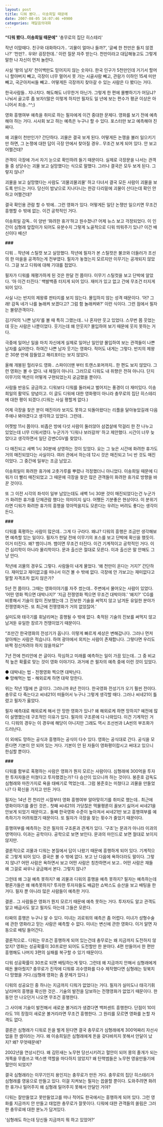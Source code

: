 ```yaml
---
layout: post
title: 디워 봤다.. 이송희일 때문에
date: 2007-08-05 16:07:46 +0900
categories: 깨달음의대화
---
```

**“디워 봤다..이송희일 때문에"** '충무로의 집단 히스테리'

작년 이맘때다. 친구와 대화하다가.. ‘괴물이 얼마나 들까?’, ‘글쎄 한 천만은 들지 않겠나?’ ‘천만?.. 우와! 굉장한데..’ 이런 질문 자주 받는다. 천만이라고 대답해놓고도 그렇게 말한 나 자신이 먼저 놀란다. 

사실 ‘왕의 남자’ 천이백만도 믿어지지 않는 숫자다. 한국 인구가 5천만인데 거기서 할머니 할아버지 빼고, 극장이 너무 멀어서 못 가는 시골사람 빼고, 관람가 이하인 15세 미만 빼고, 국군아저씨들 빼고.. 어떻게든 극장까지 찾아갈 수 있는 사람은 다 봤다는 거다. 

한국사람들.. 지나치다. 해도해도 너무한거 아닌가. 그렇게 한 편에 몰빵하기가 어딨냐? 나눠서 골고루 좀 보자!(말은 이렇게 하지만 필자도 일 년에 보는 편수가 평균 이상은 아니어서 죄송..^^;)

영화 흥행여부 예측을 취미로 하는 필자에게 이건 중대한 문제다. 영화를 보기 전에 예측해야 하는 거다. 시사회 보고 하는 예측은 누구나 할 수 있다. 포스터만 보고 예측해야 진짜다. 

왜 괴물이 천만인가? 간단하다. 괴물은 결국 보게 된다. 어떻게든 논쟁을 불러 일으키기만 하면, 그 논쟁에 대한 답이 극장 안에서 찾아질 경우.. 무조건 보게 되어 있다. 안 보고 어쩔건데? 

관객이 극장에 가서 자기 눈으로 확인하려 들기 때문이다. 실제로 극장문을 나서는 관객들 중 상당수는 괴물 보고 실망했다는 식으로 말했다. 그러나 결국은 모두 보게 된다. 그렇지 않나?

괴물을 보고 실망했다는 사람도 ‘괴물괴물괴물’ 하고 다녀서 결국 모든 사람이 괴물을 보도록 만드는 거다. 당신이 밤낮으로 지나다니는 한강 다리밑에 괴물이 산다는데 확인 안하고 어쩔건데? 

결국 확인용 관람 할 수 밖에.. 그런 영화가 있다. 어떻게든 일단 논쟁만 일으키면 무조건 흥행할 수 밖에 없는. 이건 공학적인 거다. 

이송희일 감독.. 이 양반 ‘화려한 휴가’하고 원수졌나? 어제 뉴스 보고 걱정되었다. 이 인간이 심형래 앞잡이가 되어도 유분수지 그렇게 노골적으로 디워 띄워주기 있나? 이건 배신이다 배신! 

**###**

디워 .. 작년에 스틸컷 보고 실망했다. 작년에 필자가 본 스틸컷은 불코와 더들러가 조선의 한 마을을 공격하는게 전부였다. 필자가 놓쳤는지 모르지만 이무기는 공개되지 않았다. 그걸 보고 디워에 대해 기대를 접었다. 

필자가 디워를 재평가하게 된 것은 한달 전 쯤이다. 이무기 스틸컷을 보고 단박에 알았다. ‘아 이건 터진다.’ 백발백중 터지게 되어 있다. 재미가 있고 없고 간에 무조건 터지게 되어 있다. 

사실 나는 반지의 제왕류 판타지를 보지 않는다. 몰입하지 않는 성격 때문이다. ‘어? 그래! 감독 네가 나를 놀래켜 보겠다고? 그럼 함 놀래켜봐?’ 이런 식이다. 그런 점에서 필자는 불량관객이다. 

김기덕의 ‘나쁜 남자’를 볼 때 특히 그랬는데.. 나 혼자만 웃고 있었다. 스무번 쯤 웃었는데 웃는 사람은 나뿐이었다. 웃기는데 왜 안웃지? 몰입하여 보기 때문에 웃지 못하는 거다. 

극중에 일어난 일을 마치 자신에게 실제로 일어난 일인양 몰입하여 보는 관객들이 나쁜 남자를 싫어한다. 하여간 나쁜 남자 웃기는 영화다. 적어도 내게는 그렇다. 반지의 제왕은 30분 만에 잠들었고 해리포터는 보지 않았다. 

올해 개봉된 헐리우드 영화.. 스파이더맨 부터 트랜스포머까지.. 한 편도 보지 않았다. 그런 영화는 볼 수 없다. 내 체질이 아니다. 그러므로 디워도 내 취향은 전혀 아니다. 단지 이무기의 액션이 어떻게 구현되었는지 궁금했을 뿐이다. 

사람들 반응도 궁금하고. 디워보다 디워를 둘러싸고 벌어지는 풍경이 더 재미있다. 이송희일의 활약도 양념이고. 이 글도 디워에 대한 영화평이 아니라 충무로의 집단 히스테리에 대한 평이 되겠다.(디워는 사실 평할게 없다.) 

어제 극장을 찾은 분이 매진이라 보지도 못하고 되돌아왔다는 리플을 달아놓았길래 다음주에나 봐야겠다고 생각하고 있었다. 그런데..

어젯밤 11시 쯤이다. 비좁은 방에 다섯 사람이 둘러앉아 삼겹살에 막걸리 한 잔 나누고 있었는데 너무 더워서였다. 누군가가 ‘디워나 보러갈까’ 하고 제안했다. 시간이 너무 늦었다고 생각하면서 일단 강변CGV를 찾았다.

다 매진되고 새벽 1시 30분에 상영하는 것이 있었다. 요는 그 늦은 시간에 화려한 휴가도 거의 매진되었다는 사실이다. 여러 관에서 하는데 12시 것은 매진되고 1시 반 것도 매진이었다. 그 중간에 일부는 조금 남았고. 

이송희일이 화려한 휴가에 고춧가루를 뿌렸나 걱정했더니 아니었다. 이송희일 때문에 디워가 더 빨리 매진되었고 그 때문에 극장을 찾은 많은 관객들이 화려한 휴가로 방향을 바꾼 것이다. 

또 그 이전 시각의 좌석이 일부 남았는데도 새벽 1시 30분 것이 매진되었다는건 누군가가 화려한 휴가를 단체관람 했다는 의미이지 싶다. 어쨌든 기분좋은 현상이다. 이 분위기라면 디워가 화려한 휴가의 흥행을 깎아먹을지도 모른다는 우려는 버려도 좋다는 생각이 든다. 

**###**

디워를 혹평하는 사람이 많은데.. 그게 다 구라다. 왜냐? 디워의 흥행은 조금만 생각해보면 예측할 있는 일이다. 필자가 한달 전에 이무기의 포스를 보고 단박에 확신을 했듯이. 이거 터진다. 왜? 뱀이니까. 뱀이면 무조건 터진다. 이건 기계적이고 공학적인 거다. 이건 심리학이 아니라 물리학이다. 문과 출신은 절대로 모른다. 이과 출신은 말 안해도 그냥 안다. 

작년에 괴물의 경우도 그렇다. 사람들이 내게 물었다. ‘왜 천만이 온다는 거지?’ 간단하다. 재미있고 재미없고를 떠나서 이건 볼 수 밖에 없다. 극장에 안 가보고는 재미없다고 말할 자격조차 없지 않은가?

5년 전 쯤이다. 그때는 영화이야기를 자주 썼는데.. 주변에서 물어오는 사람이 있었다. ‘어떤 영화 찍으면 대박나지?’ ‘지금 전쟁영화 찍으면 무조건 대박이야.’ ‘왜지?’ ‘CG를 비롯해서 기술이 많이 진보했는데 그 진보한 기술을 써먹지 않고 남겨둔 유일한 분야가 전쟁영화거든. 또 최근에 전쟁영화가 거의 없었잖어.’ 

실미도와 태극기를 휘날리며는 흥행될 수 밖에 없다. 축적된 기술의 진보를 써먹지 않고 남겨둔 유일한 장르가 전쟁이었기 때문이다. 

“조만간 한국영화의 전성기가 옵니다. 이렇게 빠르게 세상은 변해갑니다. 그러나 먼저 알아채는 사람은 적습니다. 하여 광야에서 외치는 사람이 존재합니다. 그렇다면 우리도 바짝 정신차려야 하지 않을까요?”

7년 전에 천리안에 쓴 글이다. 작심하고 미래를 예측하는 일이 가끔 있는데.. 그 중 비교적 높은 확률로 맞는 것이 영화 이야기다. 과거에 쓴 필자의 예측 중에 이런 것이 있었다. 

● 대박내는 법 - 전쟁영화 찍으면 대박난다.                                  
● 망해먹는 법 - 해외로케 하면 대략 망한다.

위는 작년 1월에 쓴 글이다. 그러니까 8년 전이다. 한국영화 전성기가 오기 훨씬 전이다. 충무로 다 죽는다고 씨네21이 떠들어서 누구나 그렇게 생각할 때다. 그러나 씨네21이 틀렸고 필자가 옳았다. 

필자 예측대로 해외로케 해서 안 망한 영화가 있나? 왜 해외로케 하면 망하지? 예전에 많이 설명했는데 구조적인 이유가 있다. 필자의 구조론에 다 나와있다. 이건 기계적인 거다. 디워의 경우는 이 경우에 해당이 아니지만 그래도 역시 조선씬과 LA씬의 부조화가 드러난다.

이 외에도 망하는 공식과 흥행하는 공식이 다수 있다. 영화는 공식대로 간다. 공식을 모른다면 기본이 안 되어 있는 거다. 기본이 안 된 자들이 영화평이랍시고 써대고 있으니 한심할 뿐이다. 

**###**

디워를 함부로 혹평하는 사람은 영화가 뭔지 모르는 사람이다. 심형래에 300억을 투자한 투자자들은 미쳤다고 투자했겠는가? 다 승산이 있으니까 하는 것이다. 봉준호 감독도 심형래와 마찬가지로 욕을 태배기로 먹었는데.. 그럼 봉준호는 미쳤다고 괴물을 만들었나? 다 확신을 가지고 만든 거다. 

필자는 14년 전 천리안 시절부터 영화 흥행여부 알아맞히기를 취미로 했는데.. 최근에 영화이야기를 줄인 것은.. 첫째 씨네21의 가당찮은 먹물평론이 꼴보기 싫어서 씨네21을 안보게 되었기 때문이고.. 둘째 한국영화 수준이 높아져서 씨네21만 보고 흥행여부를 예측하기가 어려워졌기 때문이다. 또 필자가 극장을 찾는 횟수가 줄었기 때문이다. 

흥행여부를 예측하는 것은 필자의 구조론과 관계가 있다. ‘구조’는 문과가 아니라 이과의 영역이다. 이과는 공학이다. 공학으로 보면 보인다. 문과의 마인드로 보면 절대로 보이지 않지만. 

결론적으로 괴물과 디워는 본질에서 답이 나왔기 때문에 흥행하게 되어 있다. 기계적으로 그렇게 되어 있다. 결국은 볼 수 밖에 없다. 보고 난 다음에 욕하더라도 말이다. 그렇지 않나? 어떤 사람은 욕하면서 보고 어떤 사람은 칭찬하면서 보고.. 어떤 사람은 재들 왜 그걸로 싸우나 궁금해서 본다. 그렇지 않나?

그런데 왜 그걸 예측 못하지? 왜 괴물과 디워의 흥행을 예측 못하지? 필자는 예측하는데 평론가들은 왜 예측못하지? 투자한 투자자들도 배급한 쇼박스도 승산을 보고 배팅을 한 거다. 필자 뿐 아니라 많은 사람들이 예측한 거다. 

결론.. 그 사람들은 영화가 뭔지 모르기 때문에 예측 못하는 거다. 투자자도 알고 관객도 알고 배급사도 알고 필자도 아는데 그들은 모른다. 

타짜의 흥행은 누구나 알 수 있다. 미녀는 괴로워의 예측은 좀 어렵다. 미녀가 성형수술에 관한 영화라고 믿는 사람은 예측할 수 없다. 미녀는 변신에 관한 영화다. 이거 알면 자동으로 배팅 들어간다. 

결론적으로.. 디워는 무조건 흥행하게 되어 있는건데 충무로는 왜 지금까지 도전하지 않았지? 영화는 성공확률이 30프로만 되어도 도전할만 한 분야다. 4편 만들어서 한 편만 흥행해도 나머지 3편의 실패를 복구할 수 있기 때문이다. 

디워 성공확률이 30프로 되면 배팅하는게 맞다. 그런데 왜 지금까지 안해서 심형래에게 떼돈 몰아줬지? 충무로가 진작에 디워류 괴수영화를 다수 제작했다면 심형래는 뒷북치다 망했을 거다.(심형래 영화는 좀 문제가 있다.) 

디워의 성공요인 중 하나는 지금까지 디워가 없었다는 거다. 필자가 실미도나 태극기휘날리며의 흥행을 확신한 것은.. 기술의 발전을 담보하는 전쟁영화가 없었기 때문이다. 한 동안 안 나오던거 나오면 무조건 흥행한다. 

그 사이에 기술이 발전해서 새로운 볼거리가 생겼다면 백퍼센트 흥행한다. 단점이 10이라도 1의 장점이 새로운 볼거리라면 무조건 흥행한다. 그 원리를 모르면 영화를 논할 자격도 없다. 

결론은 심형래가 디워로 돈을 벌게 된다면 결국 충무로가 심형래에게 300억짜리 자선사업을 한 셈이라는 거다. 왜 이송희일은 심형래에게 돈을 갖다바치지 못해서 안달이 났지? 왜? 무엇때문에? 

2002년을 연상시킨다. 왜 김민새는 노무현 당선시키려고 혈안이 되어 몽의 졸개가 되는 개쪽을 무릅쓰고 엑스맨 역할을 마다하지 않았지? 왜 탄핵범들은 노무현 영웅만들기에 혈안이 되었지?

결국 심형래라는 이무기인지 용인지는 충무로가 만든 거다. 충무로의 집단 히스테리가 심형래를 영웅으로 만들고 있다. 이걸 지켜보는 필자는 씁쓸할 뿐이다. 도와주려면 화려한 휴가나 밀어주지 왜 심형래 밀어주지 못해서 안달인 거야?

디워는 잘만들었고 못만들었고를 떠나 적어도 한국에서는 흥행하게 되어 있다. 그런 영화를 지금까지 안 만들고 태업한 충무로가 잘못이다. 디워에 대한 관객들의 쏠림은 그러한 충무로에 대한 분노가 담겨있다. 

‘심형래도 하는데 당신들 지금까지 뭐 하고 있었어?’